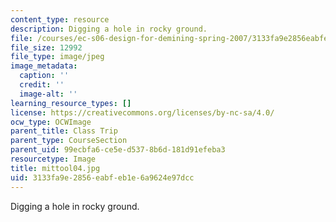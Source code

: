 ```yaml
---
content_type: resource
description: Digging a hole in rocky ground.
file: /courses/ec-s06-design-for-demining-spring-2007/3133fa9e2856eabfeb1e6a9624e97dcc_mittool04.jpg
file_size: 12992
file_type: image/jpeg
image_metadata:
  caption: ''
  credit: ''
  image-alt: ''
learning_resource_types: []
license: https://creativecommons.org/licenses/by-nc-sa/4.0/
ocw_type: OCWImage
parent_title: Class Trip
parent_type: CourseSection
parent_uid: 99ecbfa6-ce5e-d537-8b6d-181d91efeba3
resourcetype: Image
title: mittool04.jpg
uid: 3133fa9e-2856-eabf-eb1e-6a9624e97dcc
---
```

Digging a hole in rocky ground.